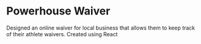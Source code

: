 # Powerhouse Waiver
Designed an online waiver for local business that allows them to keep track of their athlete waivers. Created using React
